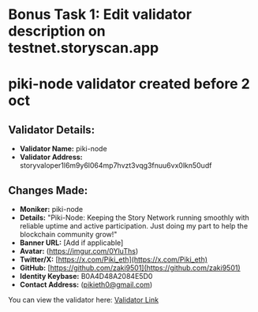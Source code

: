 # Bonus Task 1: Edit validator description on testnet.storyscan.app
# piki-node validator created before 2 oct
## Validator Details:
- **Validator Name:** piki-node
- **Validator Address:** storyvaloper1l6m9y6l064mp7hvzt3vqg3fnuu6vx0lkn50udf

## Changes Made:
- **Moniker:** piki-node
- **Details:** "Piki-Node: Keeping the Story Network running smoothly with reliable uptime and active participation. Just doing my part to help the blockchain community grow!"
- **Banner URL:** [Add if applicable]
- **Avatar:** (https://imgur.com/0YluThs)
- **Twitter/X:** [https://x.com/Piki_eth](https://x.com/Piki_eth)
- **GitHub:** [https://github.com/zaki9501](https://github.com/zaki9501)
- **Identity Keybase:** B0A4D48A2084E5D0
- **Contact Address:** (pikieth0@gmail.com)

You can view the validator here: [Validator Link](https://testnet.storyscan.app/validators/storyvaloper1l6m9y6l064mp7hvzt3vqg3fnuu6vx0lkn50udf)

